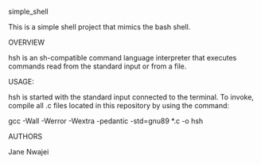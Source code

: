 simple_shell

This is a simple shell project that mimics the bash shell.

OVERVIEW

hsh is an sh-compatible command language interpreter that executes commands read from the standard input or from a file.

USAGE:

hsh is started with the standard input connected to the terminal. To invoke, compile all .c files located in this repository by using the command:

gcc -Wall -Werror -Wextra -pedantic -std=gnu89 *.c -o hsh

AUTHORS

Jane Nwajei

